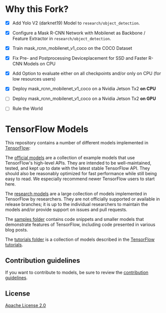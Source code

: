 # Why this Fork?
- [X] Add Yolo V2 (darknet19) Model to `research/object_detection`.
- [X] Configure a Mask R-CNN Network with Mobilenet as Backbone / Feature Extractor in `research/object_detection`.
- [X] Train mask_rcnn_mobilenet_v1_coco on the COCO Dataset
- [X] Fix Pre- and Postprocessing Deviceplacement for SSD and Faster R-CNN Models on CPU
- [X] Add Option to evaluate either on all checkpoints and/or only on CPU (for low resources users)
- [X] Deploy mask_rcnn_mobilenet_v1_coco on a Nvidia Jetson Tx2 **on CPU**
- [ ] Deploy mask_rcnn_mobilenet_v1_coco on a Nvidia Jetson Tx2 **on GPU**
- [ ] Rule the World


# TensorFlow Models

This repository contains a number of different models implemented in [TensorFlow](https://www.tensorflow.org):

The [official models](official) are a collection of example models that use TensorFlow's high-level APIs. They are intended to be well-maintained, tested, and kept up to date with the latest stable TensorFlow API. They should also be reasonably optimized for fast performance while still being easy to read. We especially recommend newer TensorFlow users to start here.

The [research models](https://github.com/tensorflow/models/tree/master/research) are a large collection of models implemented in TensorFlow by researchers. They are not officially supported or available in release branches; it is up to the individual researchers to maintain the models and/or provide support on issues and pull requests.

The [samples folder](samples) contains code snippets and smaller models that demonstrate features of TensorFlow, including code presented in various blog posts.

The [tutorials folder](tutorials) is a collection of models described in the [TensorFlow tutorials](https://www.tensorflow.org/tutorials/).

## Contribution guidelines

If you want to contribute to models, be sure to review the [contribution guidelines](CONTRIBUTING.md).

## License

[Apache License 2.0](LICENSE)
